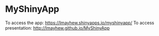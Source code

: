 # MyShinyApp
To access the app: https://lmayhew.shinyapps.io/myshinyapp/
To access presentation: http://lmayhew.github.io/MyShinyApp
